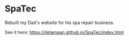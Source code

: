 # SpaTec

Rebuilt my Dad's website for his spa repair business.

See it here: https://delamaan.github.io/SpaTec/index.html
